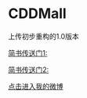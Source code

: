 # CDDMall

上传初步重构的1.0版本

[简书传送门1:](http://www.jianshu.com/p/3f248b614bdc) <br />

[简书传送门2:](http://www.jianshu.com/p/1b19028dc975) <br />

[点击进入我的微博](http://weibo.com/u/5605532343) <br />


